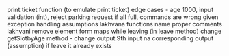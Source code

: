 print ticket function (to emulate print ticket)
edge cases - age 1000, input validation (int), reject parking request if all full, commands are wrong given
exception handling
assumptions lakhvana
functions name proper
comments lakhvani
remove element form maps while leaving (in leave method)
change getSlotbyAge method - change output
9th input na corresponding output (assumption)
if leave it already exists

